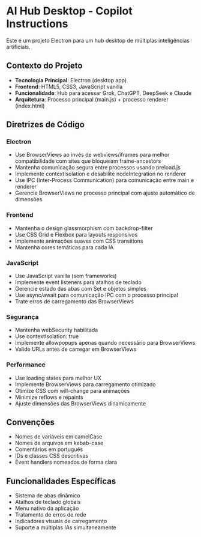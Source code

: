 <!-- Use this file to provide workspace-specific custom instructions to Copilot. For more details, visit https://code.visualstudio.com/docs/copilot/copilot-customization#_use-a-githubcopilotinstructionsmd-file -->

# AI Hub Desktop - Copilot Instructions

Este é um projeto Electron para um hub desktop de múltiplas inteligências artificiais.

## Contexto do Projeto

- **Tecnologia Principal**: Electron (desktop app)
- **Frontend**: HTML5, CSS3, JavaScript vanilla
- **Funcionalidade**: Hub para acessar Grok, ChatGPT, DeepSeek e Claude
- **Arquitetura**: Processo principal (main.js) + processo renderer (index.html)

## Diretrizes de Código

### Electron
- Use BrowserViews ao invés de webviews/iframes para melhor compatibilidade com sites que bloqueiam frame-ancestors
- Mantenha comunicação segura entre processos usando preload.js
- Implemente contextIsolation e desabilite nodeIntegration no renderer
- Use IPC (Inter-Process Communication) para comunicação entre main e renderer
- Gerencie BrowserViews no processo principal com ajuste automático de dimensões

### Frontend
- Mantenha o design glassmorphism com backdrop-filter
- Use CSS Grid e Flexbox para layouts responsivos
- Implemente animações suaves com CSS transitions
- Mantenha cores temáticas para cada IA

### JavaScript
- Use JavaScript vanilla (sem frameworks)
- Implemente event listeners para atalhos de teclado
- Gerencie estado das abas com Set e objetos simples
- Use async/await para comunicação IPC com o processo principal
- Trate erros de carregamento das BrowserViews

### Segurança
- Mantenha webSecurity habilitada
- Use contextIsolation: true
- Implemente allowpopups apenas quando necessário para BrowserViews
- Valide URLs antes de carregar em BrowserViews

### Performance
- Use loading states para melhor UX
- Implemente BrowserViews para carregamento otimizado
- Otimize CSS com will-change para animações
- Minimize reflows e repaints
- Ajuste dimensões das BrowserViews dinamicamente

## Convenções

- Nomes de variáveis em camelCase
- Nomes de arquivos em kebab-case
- Comentários em português
- IDs e classes CSS descritivas
- Event handlers nomeados de forma clara

## Funcionalidades Específicas

- Sistema de abas dinâmico
- Atalhos de teclado globais
- Menu nativo da aplicação
- Tratamento de erros de rede
- Indicadores visuais de carregamento
- Suporte a múltiplas IAs simultaneamente
